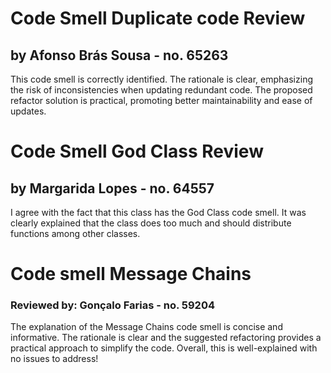 # Code Smell Duplicate code Review
## by Afonso Brás Sousa - no. 65263
This code smell is correctly identified. The rationale is clear, emphasizing the risk of inconsistencies when updating redundant code. The proposed refactor solution is practical, promoting better maintainability and ease of updates.


# Code Smell God Class Review
## by Margarida Lopes - no. 64557
I agree with the fact that this class has the God Class code smell. 
It was clearly explained that the class does too much and should distribute functions among other classes.

# Code smell Message Chains
### Reviewed by: Gonçalo Farias - no. 59204
The explanation of the Message Chains code smell is concise and informative.
The rationale is clear and the suggested refactoring provides a practical approach to simplify the code.
Overall, this is well-explained with no issues to address!